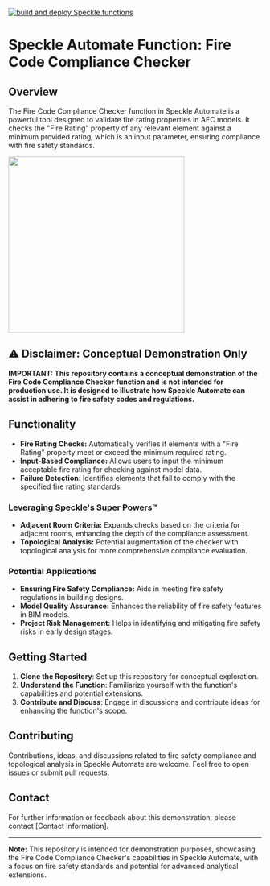 [![build and deploy Speckle functions](https://github.com/specklesystems/speckle_automate-fire_code_compliance_checker/actions/workflows/main.yml/badge.svg)](https://github.com/specklesystems/speckle_automate-fire_code_compliance_checker/actions/workflows/main.yml)

# Speckle Automate Function: Fire Code Compliance Checker

## Overview
The Fire Code Compliance Checker function in Speckle Automate is a powerful tool designed to validate fire rating properties in AEC models. It checks the "Fire Rating" property of any relevant element against a minimum provided rating, which is an input parameter, ensuring compliance with fire safety standards.

<img height="350" src="https://github.com/teocomi/Fire-Rating-Checker/assets/760691/9cd0f1c0-ed28-4493-97b6-ab4c7111ede8">

## ⚠️ Disclaimer: Conceptual Demonstration Only
**IMPORTANT: This repository contains a conceptual demonstration of the Fire Code Compliance Checker function and is not intended for production use. It is designed to illustrate how Speckle Automate can assist in adhering to fire safety codes and regulations.**

## Functionality
- **Fire Rating Checks:** Automatically verifies if elements with a "Fire Rating" property meet or exceed the minimum required rating.
- **Input-Based Compliance:** Allows users to input the minimum acceptable fire rating for checking against model data.
- **Failure Detection:** Identifies elements that fail to comply with the specified fire rating standards.

### Leveraging Speckle's Super Powers™
- **Adjacent Room Criteria:** Expands checks based on the criteria for adjacent rooms, enhancing the depth of the compliance assessment.
- **Topological Analysis:** Potential augmentation of the checker with topological analysis for more comprehensive compliance evaluation.

### Potential Applications
- **Ensuring Fire Safety Compliance:** Aids in meeting fire safety regulations in building designs.
- **Model Quality Assurance:** Enhances the reliability of fire safety features in BIM models.
- **Project Risk Management:** Helps in identifying and mitigating fire safety risks in early design stages.

## Getting Started
1. **Clone the Repository**: Set up this repository for conceptual exploration.
2. **Understand the Function**: Familiarize yourself with the function's capabilities and potential extensions.
3. **Contribute and Discuss**: Engage in discussions and contribute ideas for enhancing the function's scope.

## Contributing
Contributions, ideas, and discussions related to fire safety compliance and topological analysis in Speckle Automate are welcome. Feel free to open issues or submit pull requests.

## Contact
For further information or feedback about this demonstration, please contact [Contact Information].

---

**Note:** This repository is intended for demonstration purposes, showcasing the Fire Code Compliance Checker's capabilities in Speckle Automate, with a focus on fire safety standards and potential for advanced analytical extensions.
